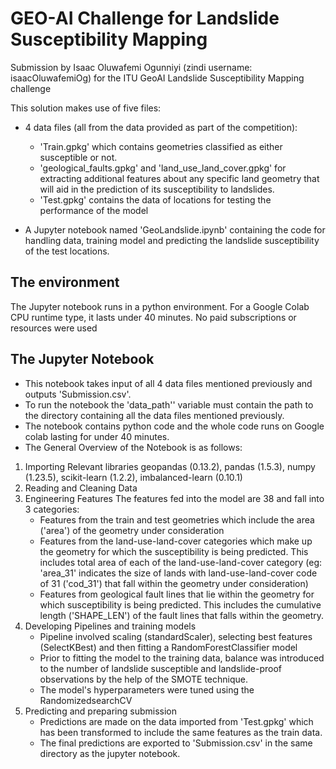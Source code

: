 
# GEO-AI Challenge for Landslide Susceptibility Mapping
Submission by Isaac Oluwafemi Ogunniyi (zindi username: isaacOluwafemiOg) for the ITU GeoAI Landslide Susceptibility Mapping challenge

This solution makes use of five files:
* 4 data files (all from the data provided as part of the competition):
  * 'Train.gpkg' which contains geometries classified as either susceptible or not.
  * 'geological_faults.gpkg' and 'land_use_land_cover.gpkg' for extracting
additional features about any specific land geometry that will aid in the
prediction of its susceptibility to landslides.
  * 'Test.gpkg' contains the data of locations for testing the performance of the
model

* A Jupyter notebook named 'GeoLandslide.ipynb' containing the code for handling
data, training model and predicting the landslide susceptibility of the test locations.
## The environment
The Jupyter notebook runs in a python environment. For a Google Colab CPU runtime type,
it lasts under 40 minutes.
No paid subscriptions or resources were used
## The Jupyter Notebook
* This notebook takes input of all 4 data files mentioned previously and outputs
'Submission.csv'.
* To run the notebook the 'data_path'' variable must contain the path to the directory
containing all the data files mentioned previously.
* The notebook contains python code and the whole code runs on Google colab lasting
for under 40 minutes.
* The General Overview of the Notebook is as follows:
1. Importing Relevant libraries
geopandas (0.13.2), pandas (1.5.3), numpy (1.23.5), scikit-learn (1.2.2),
imbalanced-learn (0.10.1)
2. Reading and Cleaning Data
3. Engineering Features
The features fed into the model are 38 and fall into 3 categories:
   * Features from the train and test geometries which include the area
('area') of the geometry under consideration
   * Features from the land-use-land-cover categories which make up the
geometry for which the susceptibility is being predicted.
This includes total area of each of the land-use-land-cover category
(eg: 'area_31' indicates the size of lands with land-use-land-cover
code of 31 ('cod_31') that fall within the geometry under consideration)
   * Features from geological fault lines that lie within the geometry for
which susceptibility is being predicted.
This includes the cumulative length ('SHAPE_LEN') of the fault lines
that falls within the geometry.
4. Developing Pipelines and training models
   * Pipeline involved scaling (standardScaler), selecting best features
(SelectKBest) and then fitting a RandomForestClassifier model
   * Prior to fitting the model to the training data, balance was introduced to the
number of landslide susceptible and landslide-proof observations by the help
of the SMOTE technique.
   * The model's hyperparameters were tuned using the RandomizedsearchCV
5. Predicting and preparing submission
   * Predictions are made on the data imported from 'Test.gpkg' which has been
transformed to include the same features as the train data.
   * The final predictions are exported to 'Submission.csv' in the same directory as
the jupyter notebook.
